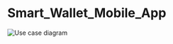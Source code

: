 # Smart_Wallet_Mobile_App
![Use case diagram](https://github.com/loukili-imane/Smart_Wallet_Mobile_App/assets/93887037/4dd91c3a-da5c-4224-9937-7fe009fecce1)
